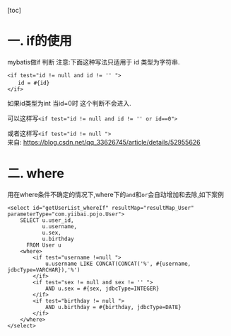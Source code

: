 [toc]
# 一. if的使用
mybatis做if 判断 注意:下面这种写法只适用于 id 类型为字符串.
```
<if test="id != null and id != '' ">
　　id = #{id}
</if>
```
如果id类型为int 当id=0时 这个判断不会进入.

可以这样写`<if test="id != null and id != '' or id==0">`

或者这样写`<if test="id != null ">`   
来自: https://blog.csdn.net/qq_33626745/article/details/52955626

# 二. where
用在where条件不确定的情况下,where下的`and`和`or`会自动增加和去除,如下案例
```
<select id="getUserList_whereIf" resultMap="resultMap_User" parameterType="com.yiibai.pojo.User">  
    SELECT u.user_id,  
           u.username,  
           u.sex,  
           u.birthday 
      FROM User u
    <where>  
        <if test="username !=null ">  
            u.username LIKE CONCAT(CONCAT('%', #{username, jdbcType=VARCHAR}),'%')  
        </if>  
        <if test="sex != null and sex != '' ">  
            AND u.sex = #{sex, jdbcType=INTEGER}  
        </if>  
        <if test="birthday != null ">  
            AND u.birthday = #{birthday, jdbcType=DATE} 
        </if> 
    </where>    
</select>  
```
